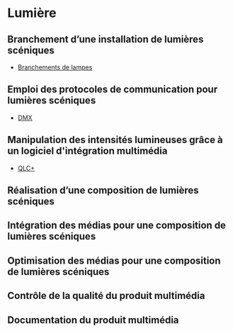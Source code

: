 # Lumière 

## Branchement d’une installation de lumières scéniques

* [Branchements de lampes ](/activite/lx_3_lampes/)

## Emploi des protocoles de communication pour lumières scéniques

* [DMX ](/contenus/lumieres/DMX/)



## Manipulation des intensités lumineuses grâce à un logiciel d'intégration multimédia

* [QLC+](/contenus/lumieres/QLC/)



## Réalisation d’une composition de lumières scéniques




## Intégration des médias pour une composition de lumières scéniques



## Optimisation des médias pour une composition de lumières scéniques



## Contrôle de la qualité du produit multimédia



## Documentation du produit multimédia